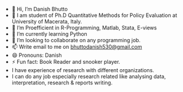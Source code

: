 - 👋 Hi, I’m Danish Bhutto
- 👀 I am student of Ph.D Quantitative Methods for Policy Evaluation at University of Macerata, Italy. 
- 👀 I’m Proefficient in R-Programming, Matlab, Stata, E-views 
- 🌱 I’m currently learning Python
- 💞️ I’m looking to collaborate on any programming job.
- 📫 Write email to me on bhuttodanish530@gmail.com
- 😄 Pronouns: Danish
- ⚡ Fun fact: Book Reader and snooker player.
- I have experience of research with different organizations.
- I can do any job especially research related like analysing data, interpretation, research & reports writing.

<!---
danishbhutto1/danishbhutto1 is a ✨ special ✨ repository because its `README.md` (this file) appears on your GitHub profile.
You can click the Preview link to take a look at your changes.
--->
